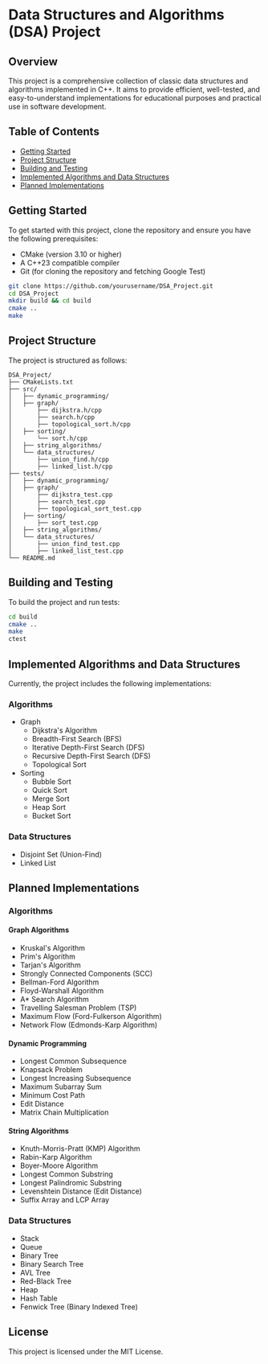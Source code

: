 # Data Structures and Algorithms (DSA) Project

## Overview

This project is a comprehensive collection of classic data structures and algorithms implemented in C++. It aims to provide efficient, well-tested, and easy-to-understand implementations for educational purposes and practical use in software development.

## Table of Contents

- [Getting Started](#getting-started)
- [Project Structure](#project-structure)
- [Building and Testing](#building-and-testing)
- [Implemented Algorithms and Data Structures](#implemented-algorithms-and-data-structures)
- [Planned Implementations](#planned-implementations)

## Getting Started

To get started with this project, clone the repository and ensure you have the following prerequisites:

- CMake (version 3.10 or higher)
- A C++23 compatible compiler
- Git (for cloning the repository and fetching Google Test)

```bash
git clone https://github.com/yourusername/DSA_Project.git
cd DSA_Project
mkdir build && cd build
cmake ..
make
```

## Project Structure

The project is structured as follows:

```
DSA_Project/
├── CMakeLists.txt
├── src/
│   ├── dynamic_programming/
│   ├── graph/
│       ├── dijkstra.h/cpp
│       ├── search.h/cpp
│       ├── topological_sort.h/cpp
│   ├── sorting/
│       └── sort.h/cpp
│   ├── string_algorithms/
│   └── data_structures/
│       ├── union_find.h/cpp
│       ├── linked_list.h/cpp
├── tests/
│   ├── dynamic_programming/
│   ├── graph/
│       ├── dijkstra_test.cpp
│       ├── search_test.cpp
│       ├── topological_sort_test.cpp
│   ├── sorting/
│       ├── sort_test.cpp
│   ├── string_algorithms/
│   └── data_structures/
│       ├── union_find_test.cpp
│       ├── linked_list_test.cpp
└── README.md
```

## Building and Testing

To build the project and run tests:

```bash
cd build
cmake ..
make
ctest
```

## Implemented Algorithms and Data Structures

Currently, the project includes the following implementations:

### Algorithms
- Graph
    - Dijkstra's Algorithm
    - Breadth-First Search (BFS)
    - Iterative Depth-First Search (DFS)
    - Recursive Depth-First Search (DFS)
    - Topological Sort
- Sorting
    - Bubble Sort
    - Quick Sort
    - Merge Sort
    - Heap Sort
    - Bucket Sort

### Data Structures
- Disjoint Set (Union-Find)
- Linked List

## Planned Implementations

### Algorithms

#### Graph Algorithms
- Kruskal's Algorithm
- Prim's Algorithm
- Tarjan's Algorithm
- Strongly Connected Components (SCC)
- Bellman-Ford Algorithm
- Floyd-Warshall Algorithm
- A* Search Algorithm
- Travelling Salesman Problem (TSP)
- Maximum Flow (Ford-Fulkerson Algorithm)
- Network Flow (Edmonds-Karp Algorithm)

#### Dynamic Programming
- Longest Common Subsequence
- Knapsack Problem
- Longest Increasing Subsequence
- Maximum Subarray Sum
- Minimum Cost Path
- Edit Distance
- Matrix Chain Multiplication

#### String Algorithms
- Knuth-Morris-Pratt (KMP) Algorithm
- Rabin-Karp Algorithm
- Boyer-Moore Algorithm
- Longest Common Substring
- Longest Palindromic Substring
- Levenshtein Distance (Edit Distance)
- Suffix Array and LCP Array

### Data Structures
- Stack
- Queue
- Binary Tree
- Binary Search Tree
- AVL Tree
- Red-Black Tree
- Heap
- Hash Table
- Fenwick Tree (Binary Indexed Tree)

## License

This project is licensed under the MIT License.
